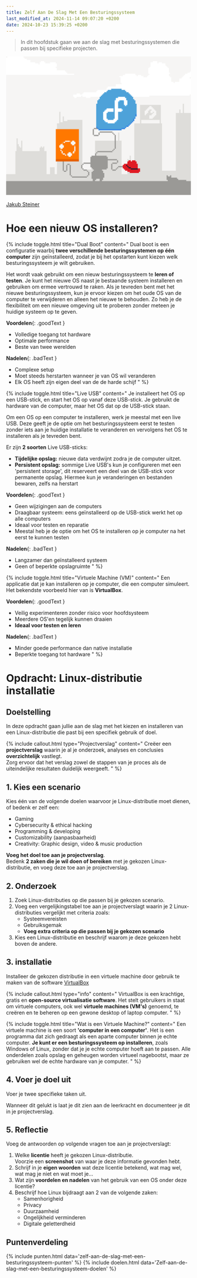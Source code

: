 ```yaml
---
title: Zelf Aan De Slag Met Een Besturingssysteem
last_modified_at: 2024-11-14 09:07:20 +0200
date: 2024-10-23 15:39:25 +0200
---
```


> In dit hoofdstuk gaan we aan de slag met besturingssystemen die passen bij specifieke projecten.  

![](images/distros.gif)
<figcaption><a href="https://dribbble.com/shots/19045949-Distros-Only-Inside-a-Toolbox/attachments/14210303?mode=media">Jakub Steiner</a></figcaption>

# Hoe een nieuw OS installeren?

{% include toggle.html title="Dual Boot" content="
Dual boot is een configuratie waarbij **twee verschillende besturingssystemen op één computer** zijn geïnstalleerd, zodat je bij het opstarten kunt kiezen welk besturingssysteem je wilt gebruiken.

Het wordt vaak gebruikt om een nieuw besturingssysteem te **leren of testen**. Je kunt het nieuwe OS naast je bestaande systeem installeren en gebruiken om ermee vertrouwd te raken. Als je tevreden bent met het nieuwe besturingssysteem, kun je ervoor kiezen om het oude OS van de computer te verwijderen en alleen het nieuwe te behouden. Zo heb je de flexibiliteit om een nieuwe omgeving uit te proberen zonder meteen je huidige systeem op te geven.

**Voordelen**{: .goodText }
- Volledige toegang tot hardware
- Optimale performance
- Beste van twee werelden

**Nadelen**{: .badText }
- Complexe setup
- Moet steeds herstarten wanneer je van OS wil veranderen
- Elk OS heeft zijn eigen deel van de de harde schijf
" %}

{% include toggle.html title="Live USB" content="
Je installeert het OS op een USB-stick, en start het OS op vanaf deze USB-stick. Je gebruikt de hardware van de computer, maar het OS dat op de USB-stick staan.

Om een OS op een computer te installeren, werk je meestal met een live USB. Deze geeft je de optie om het besturingssysteem eerst te testen zonder iets aan je huidige installatie te veranderen en vervolgens het OS te installeren als je tevreden bent.

Er zijn **2 soorten** Live USB-sticks:
- **Tijdelijke opslag:** nieuwe data verdwijnt zodra je de computer uitzet.
- **Persistent opslag:** sommige Live USB's kun je configureren met een 'persistent storage', dit reserveert een deel van de USB-stick voor permanente opslag. Hiermee kun je veranderingen en bestanden bewaren, zelfs na herstart

**Voordelen**{: .goodText }
- Geen wijzigingen aan de computers
- Draagbaar systeem: eens geïnstalleerd op de USB-stick werkt het op alle computers
- Ideaal voor testen en reparatie
- Meestal heb je de optie om het OS te installeren op je computer na het eerst te kunnen testen

**Nadelen**{: .badText }
- Langzamer dan geïnstalleerd systeem
- Geen of beperkte opslagruimte
" %}

{% include toggle.html title="Virtuele Machine (VM)" content="
Een applicatie dat je kan installeren op je computer, die een computer simuleert.  
Het bekendste voorbeeld hier van is **VirtualBox**.

**Voordelen**{: .goodText }
- Veilig experimenteren zonder risico voor hoofdsysteem
- Meerdere OS'en tegelijk kunnen draaien
- **Ideaal voor testen en leren**

**Nadelen**{: .badText }
- Minder goede performance dan native installatie
- Beperkte toegang tot hardware
" %}

# Opdracht: Linux-distributie installatie

## Doelstelling

In deze opdracht gaan jullie aan de slag met het kiezen en installeren van een Linux-distributie die past bij een specifiek gebruik of doel.

{% include callout.html type="Projectverslag" content="
Creëer een **projectverslag** waarin je al je onderzoek, analyses en conclusies **overzichtelijk** vastlegt.  
Zorg ervoor dat het verslag zowel de stappen van je proces als de uiteindelijke resultaten duidelijk weergeeft.
" %}

## 1. Kies een scenario

Kies één van de volgende doelen waarvoor je Linux-distributie moet dienen, of bedenk er zelf een:
- Gaming
- Cybersecurity & ethical hacking
- Programming & developing
- Customizability (aanpasbaarheid)
- Creativity: Graphic design, video & music production

**Voeg het doel toe aan je projectverslag**.  
Bedenk **2 zaken die je wil doen of bereiken** met je gekozen Linux-distributie, en voeg deze toe aan je projectverslag.

## 2. Onderzoek

1. Zoek Linux-distributies op die passen bij je gekozen scenario.
2. Voeg een vergelijkingstabel toe aan je projectverslagt waarin je 2 Linux-distributies vergelijkt met criteria zoals:
	- Systeemvereisten
	- Gebruiksgemak
	- **Voeg extra criteria op die passen bij je gekozen scenario**
3. Kies een Linux-distributie en beschrijf waarom je deze gekozen hebt boven de andere.

## 3. installatie

Installeer de gekozen distributie in een virtuele machine door gebruik te maken van de software [VirtualBox](https://www.virtualbox.org)

{% include callout.html type="info" content="
VirtualBox is een krachtige, gratis en **open-source virtualisatie software**. Het stelt gebruikers in staat om virtuele computers, ook wel **virtuele machines (VM's)** genoemd, te creëren en te beheren op een gewone desktop of laptop computer.
" %}

{% include toggle.html title="Wat is een Virtuele Machine?" content="
Een virtuele machine is een soort **'computer in een computer'**. Het is een programma dat zich gedraagt als een aparte computer binnen je echte computer. **Je kunt er een besturingssysteem op installeren**, zoals Windows of Linux, zonder dat je je echte computer hoeft aan te passen. Alle onderdelen zoals opslag en geheugen worden virtueel nagebootst, maar ze gebruiken wel de echte hardware van je computer.
" %}

## 4. Voer je doel uit

Voer je twee specifieke taken uit.

Wanneer dit gelukt is laat je dit zien aan de leerkracht en documenteer je dit in je projectverslag.

## 5. Reflectie

Voeg de antwoorden op volgende vragen toe aan je projectverslagt:
1. Welke **licentie** heeft je gekozen Linux-distributie.  
	Voorzie een **screenshot** van waar je deze informatie gevonden hebt.
2. Schrijf in je **eigen woorden** wat deze licentie betekend, wat mag wel, wat mag je niet en wat moet je...
3. Wat zijn **voordelen en nadelen** van het gebruik van een OS onder deze licentie?
4. Beschrijf hoe Linux bijdraagt aan 2 van de volgende zaken:
	- Samenhorigheid
	- Privacy
	- Duurzaamheid
	- Ongelijkheid verminderen
	- Digitale geletterdheid

## Puntenverdeling

{% include punten.html data='zelf-aan-de-slag-met-een-besturingssysteem-punten' %}
{% include doelen.html data='Zelf-aan-de-slag-met-een-besturingssysteem-doelen' %}
